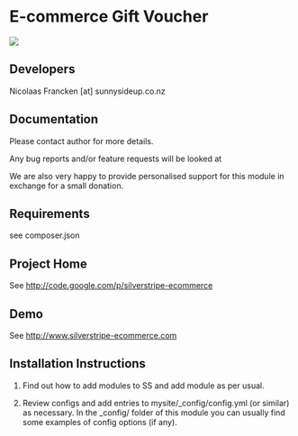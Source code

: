 
E-commerce Gift Voucher
================================================================================

<img src="https://travis-ci.org/sunnysideup/silverstripe-ecommerce_giftvoucher.svg?branch=master"/>


Developers
-----------------------------------------------
Nicolaas Francken [at] sunnysideup.co.nz


Documentation
-----------------------------------------------
Please contact author for more details.

Any bug reports and/or feature requests will be
looked at

We are also very happy to provide personalised support
for this module in exchange for a small donation.


Requirements
-----------------------------------------------
see composer.json


Project Home
-----------------------------------------------
See http://code.google.com/p/silverstripe-ecommerce

Demo
-----------------------------------------------
See http://www.silverstripe-ecommerce.com


Installation Instructions
-----------------------------------------------

1. Find out how to add modules to SS and add module as per usual.

2. Review configs and add entries to mysite/_config/config.yml
(or similar) as necessary.
In the _config/ folder of this module
you can usually find some examples of config options (if any).
